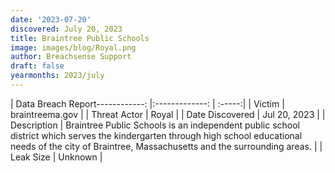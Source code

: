```yaml
---
date: '2023-07-20'
discovered: July 20, 2023
title: Braintree Public Schools
image: images/blog/Royal.png
author: Breachsense Support
draft: false
yearmonths: 2023/july
---
```


| Data Breach Report------------:     |:-------------:    | :-----:|
| Victim      | braintreema.gov      | 
| Threat Actor      | Royal      | 
| Date Discovered      | Jul 20, 2023      | 
| Description      | Braintree Public Schools is an independent public school district which serves the kindergarten through high school educational needs of the city of Braintree, Massachusetts and the surrounding areas.       | 
| Leak Size      | Unknown      | 

